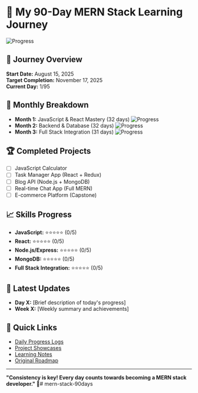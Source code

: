 # 🚀 My 90-Day MERN Stack Learning Journey

![Progress](https://progress-bar.dev/0/?title=Overall%20Progress&width=400&color=61dafb)

## 🎯 Journey Overview
**Start Date:** August 15, 2025  
**Target Completion:** November 17, 2025  
**Current Day:** 1/95  

## 📅 Monthly Breakdown
- **Month 1:** JavaScript & React Mastery (32 days) ![Progress](https://progress-bar.dev/0/?scale=32&title=Month%201&width=200)
- **Month 2:** Backend & Database (32 days) ![Progress](https://progress-bar.dev/0/?scale=32&title=Month%202&width=200)  
- **Month 3:** Full Stack Integration (31 days) ![Progress](https://progress-bar.dev/0/?scale=31&title=Month%203&width=200)

## 🏆 Completed Projects
- [ ] JavaScript Calculator
- [ ] Task Manager App (React + Redux)
- [ ] Blog API (Node.js + MongoDB)
- [ ] Real-time Chat App (Full MERN)
- [ ] E-commerce Platform (Capstone)

## 📈 Skills Progress
- **JavaScript:** ⭐⭐⭐⭐⭐ (0/5)
- **React:** ⭐⭐⭐⭐⭐ (0/5)
- **Node.js/Express:** ⭐⭐⭐⭐⭐ (0/5)
- **MongoDB:** ⭐⭐⭐⭐⭐ (0/5)
- **Full Stack Integration:** ⭐⭐⭐⭐⭐ (0/5)

## 📝 Latest Updates
- **Day X:** [Brief description of today's progress]
- **Week X:** [Weekly summary and achievements]

## 🔗 Quick Links
- [Daily Progress Logs](./daily-progress/)
- [Project Showcases](./projects/)
- [Learning Notes](./notes/)
- [Original Roadmap](link-to-notion-page)

---
**"Consistency is key! Every day counts towards becoming a MERN stack developer." 💪**#   m e r n - s t a c k - 9 0 d a y s 
 
 
